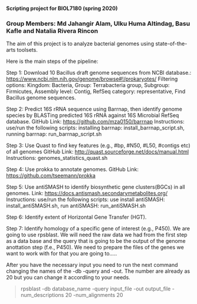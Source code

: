 #### Scripting project for BIOL7180 (spring 2020)
### Group Members: Md Jahangir Alam, Ulku Huma Altindag, Basu Kafle and Natalia Rivera Rincon

The aim of this project is to analyze bacterial genomes using state-of-the-arts toolsets.

Here is the main steps of the pipeline:

Step 1: Download 10 Bacillus draft genome sequences from NCBI database.: https://www.ncbi.nlm.nih.gov/genome/browse#!/prokaryotes/
Filtering options: Kingdom: Bacteria, Group: Terrabacteria group, Subgroup: Firmicutes, Assembly level: Contig,
RefSeq category: representative, Find Bacillus genome sequences.

Step 2: Predict 16S rRNA sequence using Barrnap, then identify genome species by BLASTing predicted 16S rRNA against 16S Microbial RefSeq database.
GitHub Link: https://github.com/mza0150/barrnap
Instructions: use/run the following scripts: installing barrnap: install_barrnap_script.sh, running barrnap: run_barrnap_script.sh

Step 3: Use Quast to find key features (e.g., #bp, #N50, #L50, #contigs etc) of all genomes
GitHub Link: http://quast.sourceforge.net/docs/manual.html
Instructions: genomes_statistics_quast.sh

Step 4: Use prokka to annotate genomes.
GitHub Link: https://github.com/tseemann/prokka

Step 5: Use antiSMASH to identify biosynthetic gene clusters(BGCs) in all genomes.
Link: https://docs.antismash.secondarymetabolites.org/
Instructions: use/run the following scripts: use install antiSMASH: install_antiSMASH.sh, run antiSMASH: run_antiSMASH.sh

Step 6: Identify extent of Horizontal Gene Transfer (HGT).

Step 7: Identify homology of a specific gene of interest (e.g., P450).
We are going to use rpsblast. We will need the raw data we had from the first step as a data base and the query that is going to be the output of the genome anottation step (f.e., P450).
We need to prepare the files of the genes we want to work with for that you are going to.....


After you have the necessary input you need to run the next command changing the names of the -db -query and -out. The number are already as 20 but you can change it accordling to your needs.  

>rpsblast -db database_name -query input_file -out output_file -num_descriptions 20 -num_alignments 20
